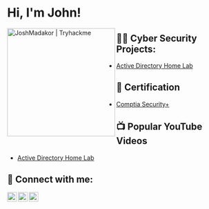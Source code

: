 <h1>Hi, I'm John! </h1>

[<img align="left" alt="JoshMadakor | Tryhackme" width="250px" src="https://tryhackme-badges.s3.amazonaws.com/Mercs.png" />][tryhackme]

[TryHackMe]: https://tryhackme.com/p/Mercs

<h2>👨‍💻 Cyber Security Projects:</h2>

- [Active Directory Home Lab](https://github.com/johnZhinin/LabURL)

<h2>📃 Certification </h2>

- [Comptia Security+](https://www.youtube.com/)

<h2>📺 Popular YouTube Videos</h2>

- [Active Directory Home Lab](https://www.youtube.com/)

<h2> 🤳 Connect with me:</h2>

[<img align="left" alt="JoshMadakor | YouTube" width="22px" src="https://cdn.jsdelivr.net/npm/simple-icons@v3/icons/youtube.svg" />][Youtube]
[<img align="left" alt="JoshMadakor | LinkedIn" width="22px" src="https://cdn.jsdelivr.net/npm/simple-icons@v3/icons/linkedin.svg" />][linkedin]
[<img align="left" alt="JoshMadakor | HackTheBox" width="22px" src="https://media.glassdoor.com/sql/3278909/hack-the-box-squarelogo-1593684696335.png" />][Hackthebox]

[youtube]: https://www.youtube.com/channel/UCFjDmANTCCHvtBMM6lSKpjQ
[linkedin]: https://www.linkedin.com/in/JohnZhinin
[Hackthebox]: https://app.hackthebox.com/profile/1148421
["TryHackMe"]: https://tryhackme.com/p/Mercs
